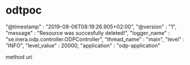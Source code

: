 # odtpoc

  "@timestamp" : "2019-08-06T08:19:26.905+02:00",
  "@version" : "1",
  "message" : "Resource was succesfully deleted!",
  "logger_name" : "se.inera.odp.controller.ODPController",
  "thread_name" : "main",
  "level" : "INFO",
  "level_value" : 20000,
  "application" : "odp-application"
  
  method
  uri
  
